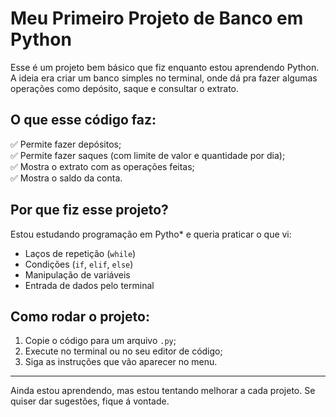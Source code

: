 # Meu Primeiro Projeto de Banco em Python 

Esse é um projeto bem básico que fiz enquanto estou aprendendo Python.  
A ideia era criar um banco simples no terminal, onde dá pra fazer algumas operações como depósito, saque e consultar o extrato.

## O que esse código faz:
✅ Permite fazer depósitos;  
✅ Permite fazer saques (com limite de valor e quantidade por dia);  
✅ Mostra o extrato com as operações feitas;  
✅ Mostra o saldo da conta.

## Por que fiz esse projeto?
Estou estudando programação em Pytho* e queria praticar o que vi:
- Laços de repetição (`while`)
- Condições (`if`, `elif`, `else`)
- Manipulação de variáveis
- Entrada de dados pelo terminal

## Como rodar o projeto:
1. Copie o código para um arquivo `.py`;
2. Execute no terminal ou no seu editor de código;
3. Siga as instruções que vão aparecer no menu.

---

Ainda estou aprendendo, mas estou tentando melhorar a cada projeto. 
Se quiser dar sugestões, fique á vontade.
